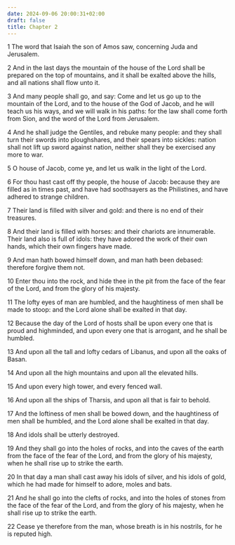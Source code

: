 ```yaml
---
date: 2024-09-06 20:00:31+02:00
draft: false
title: Chapter 2
---
```




1 The word that Isaiah the son of Amos saw, concerning Juda and Jerusalem.

2 And in the last days the mountain of the house of the Lord shall be prepared on the top of mountains, and it shall be exalted above the hills, and all nations shall flow unto it.

3 And many people shall go, and say: Come and let us go up to the mountain of the Lord, and to the house of the God of Jacob, and he will teach us his ways, and we will walk in his paths: for the law shall come forth from Sion, and the word of the Lord from Jerusalem.

4 And he shall judge the Gentiles, and rebuke many people: and they shall turn their swords into ploughshares, and their spears into sickles: nation shall not lift up sword against nation, neither shall they be exercised any more to war.

5 O house of Jacob, come ye, and let us walk in the light of the Lord.

6 For thou hast cast off thy people, the house of Jacob: because they are filled as in times past, and have had soothsayers as the Philistines, and have adhered to strange children.

7 Their land is filled with silver and gold: and there is no end of their treasures.

8 And their land is filled with horses: and their chariots are innumerable. Their land also is full of idols: they have adored the work of their own hands, which their own fingers have made.

9 And man hath bowed himself down, and man hath been debased: therefore forgive them not.

10 Enter thou into the rock, and hide thee in the pit from the face of the fear of the Lord, and from the glory of his majesty.

11 The lofty eyes of man are humbled, and the haughtiness of men shall be made to stoop: and the Lord alone shall be exalted in that day.

12 Because the day of the Lord of hosts shall be upon every one that is proud and highminded, and upon every one that is arrogant, and he shall be humbled.

13 And upon all the tall and lofty cedars of Libanus, and upon all the oaks of Basan.

14 And upon all the high mountains and upon all the elevated hills.

15 And upon every high tower, and every fenced wall.

16 And upon all the ships of Tharsis, and upon all that is fair to behold.

17 And the loftiness of men shall be bowed down, and the haughtiness of men shall be humbled, and the Lord alone shall be exalted in that day.

18 And idols shall be utterly destroyed.

19 And they shall go into the holes of rocks, and into the caves of the earth from the face of the fear of the Lord, and from the glory of his majesty, when he shall rise up to strike the earth.

20 In that day a man shall cast away his idols of silver, and his idols of gold, which he had made for himself to adore, moles and bats.

21 And he shall go into the clefts of rocks, and into the holes of stones from the face of the fear of the Lord, and from the glory of his majesty, when he shall rise up to strike the earth.

22 Cease ye therefore from the man, whose breath is in his nostrils, for he is reputed high.

